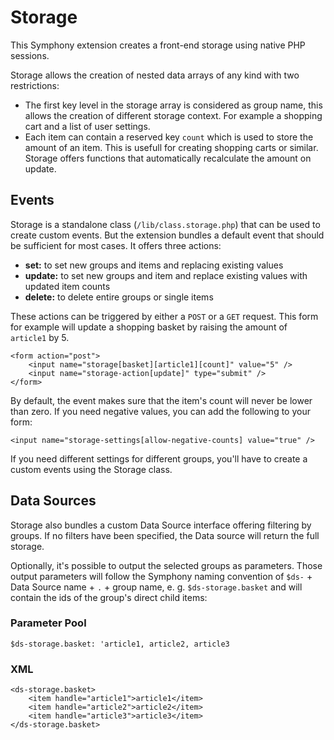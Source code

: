 # Storage

This Symphony extension creates a front-end storage using native PHP sessions.

Storage allows the creation of nested data arrays of any kind with two restrictions:

- The first key level in the storage array is considered as group name, this allows the creation of different storage context. For example a shopping cart and a list of user settings.
- Each item can contain a reserved key `count` which is used to store the amount of an item. This is usefull for creating shopping carts or similar. Storage offers functions that automatically recalculate the amount on update.

## Events

Storage is a standalone class (`/lib/class.storage.php`) that can be used to create custom events. But the extension bundles a default event that should be sufficient for most cases. It offers three actions:

- **set:** to set new groups and items and replacing existing values
- **update:** to set new groups and item and replace existing values with updated item counts
- **delete:** to delete entire groups or single items

These actions can be triggered by either a `POST` or a `GET` request. This form for example will update a shopping basket by raising the amount of `article1` by 5.

	<form action="post">
		<input name="storage[basket][article1][count]" value="5" />
		<input name="storage-action[update]" type="submit" />
	</form>

By default, the event makes sure that the item's count will never be lower than zero. If you need negative values, you can add the following to your form:

    <input name="storage-settings[allow-negative-counts] value="true" />

If you need different settings for different groups, you'll have to create a custom events using the Storage class.

## Data Sources

Storage also bundles a custom Data Source interface offering filtering by groups. If no filters have been specified, the Data source will return the full storage.

Optionally, it's possible to output the selected groups as parameters. Those output parameters will follow the Symphony naming convention of `$ds-` + Data Source name + `.` + group name, e. g. `$ds-storage.basket` and will contain the ids of the group's direct child items:

### Parameter Pool

    $ds-storage.basket: 'article1, article2, article3

### XML

    <ds-storage.basket>
        <item handle="article1">article1</item>
        <item handle="article2">article2</item>
        <item handle="article3">article3</item>
    </ds-storage.basket>
